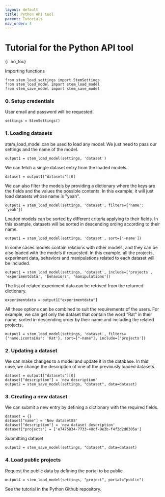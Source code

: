 ```yaml
---
layout: default
title: Python API tool
parent: Tutorials
nav_order: 4
---
```

# Tutorial for the Python API tool
{: .no_toc}

Importing functions

```
from stem_load_settings import StemSettings
from stem_load_model import stem_load_model
from stem_save_model import stem_save_model
```

### 0. Setup credentials

User email and password will be requested.

```
settings = StemSettings()
```

### 1. Loading datasets

stem_load_model can be used to load any model: We just need to pass our settings and the name of the model.
```
output1 = stem_load_model(settings, 'dataset')
```

We can fetch a single dataset entry from the loaded models.

```
dataset = output1["datasets"][0]
```

We can also filter the models by providing a dictionary where the keys are the fields and the values the possible contents. In this example, it will just load datasets whose name is "yeah".

```
output1 = stem_load_model(settings, 'dataset', filters={'name': 'yeah'})
```

Loaded models can be sorted by different criteria applying to their fields. In this example, datasets will be sorted in descending ording according to their name.

```
output1 = stem_load_model(settings, 'dataset', sort=['-name'])
```

In some cases models contain relations with other models, and they can be also loaded with the models if requested. In this example, all the projects, experiment data, behaviors and manipulations related to each dataset will be included.

```
output1 = stem_load_model(settings, 'dataset', include=['projects', 'experimentdata', 'behaviors', 'manipulations'])
```

The list of related experiment data can be retrived from the returned dictionary.
```
experimentdata = output1["experimentdata"]
```

All these options can be combined to suit the requirements of the users. For example, we can get only the dataset that contain the word "Rat" in their name, sorted in descending order by their name and including the related projects.

```
output1 = stem_load_model(settings, 'dataset', filters={'name.icontains': 'Rat'}, sort=["-name"], include=['projects'])
```


### 2. Updating a dataset

We can make changes to a model and update it in the database. In this case, we change the description of one of the previously loaded datasets.

```
dataset = output1["datasets"][0]
dataset["description"] = 'new description'
output2 = stem_save_model(settings, "dataset", data=dataset)
```

### 3. Creating a new dataset

We can submit a new entry by defining a dictionary with the required fields.

```
dataset = {}
dataset["name"] = 'New dataset88'
dataset["description"] = 'new dataset description'
dataset["projects"] = ['e7475834-7733-48cf-9e3b-f4f2d2d0305a']
```

Submitting dataset

```
output3 = stem_save_model(settings, "dataset", data=dataset)
```

### 4. Load public projects

Request the public data by defining the portal to be public

```
output4 = stem_load_model(settings, "project", portal="public")
```

See the tutorial in the Python Github repository.
